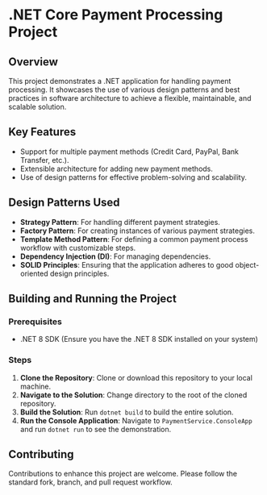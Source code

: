# .NET Core Payment Processing Project

## Overview

This project demonstrates a .NET application for handling payment processing. It showcases the use of various design patterns and best practices in software architecture to achieve a flexible, maintainable, and scalable solution.

## Key Features

- Support for multiple payment methods (Credit Card, PayPal, Bank Transfer, etc.).
- Extensible architecture for adding new payment methods.
- Use of design patterns for effective problem-solving and scalability.

## Design Patterns Used

- **Strategy Pattern**: For handling different payment strategies.
- **Factory Pattern**: For creating instances of various payment strategies.
- **Template Method Pattern**: For defining a common payment process workflow with customizable steps.
- **Dependency Injection (DI)**: For managing dependencies.
- **SOLID Principles**: Ensuring that the application adheres to good object-oriented design principles.

## Building and Running the Project

### Prerequisites

- .NET 8 SDK (Ensure you have the .NET 8 SDK installed on your system)

### Steps

1. **Clone the Repository**: Clone or download this repository to your local machine.
2. **Navigate to the Solution**: Change directory to the root of the cloned repository.
3. **Build the Solution**: Run `dotnet build` to build the entire solution.
4. **Run the Console Application**: Navigate to `PaymentService.ConsoleApp` and run `dotnet run` to see the demonstration.

## Contributing

Contributions to enhance this project are welcome. Please follow the standard fork, branch, and pull request workflow.
